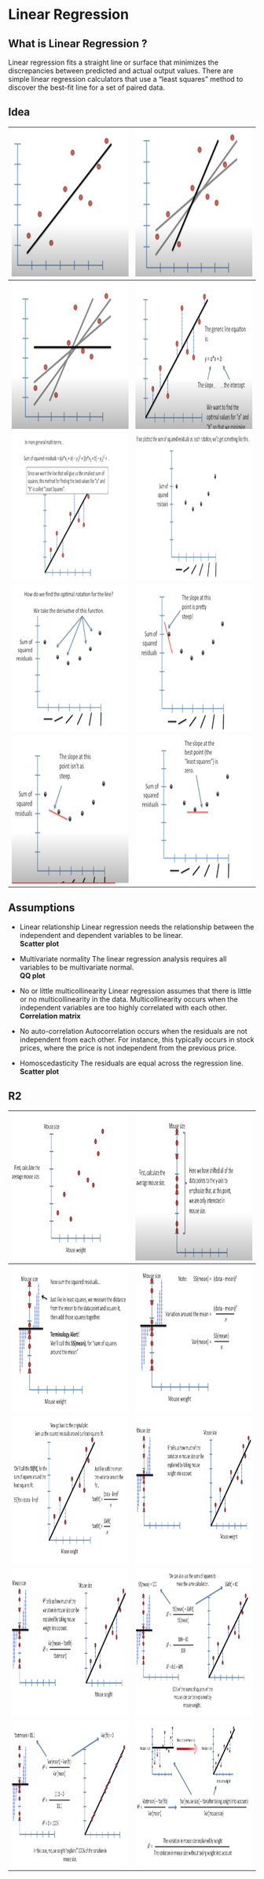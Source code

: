 # Linear Regression
## What is Linear Regression ?

Linear regression fits a straight line or surface that minimizes the discrepancies between predicted and actual output values. There are simple linear regression calculators that use a “least squares” method to discover the best-fit line for a set of paired data.

## Idea


<img src="Linear Regression/img/idea_1.png" height="300" width="400">  | <img src="Linear Regression/img/idea_14.png" height="300" width="400">
------------- | -------------
<img src="Linear Regression/img/idea_15.png" height="300" width="400">  | <img src="Linear Regression/img/idea_18.png" height="300" width="400">
<img src="Linear Regression/img/idea_19.png" height="300" width="400">   | <img src="Linear Regression/img/idea_20.png" height="300" width="400"> 
<img src="Linear Regression/img/idea_21.png" height="300" width="400">   | <img src="Linear Regression/img/idea_22.png" height="300" width="400"> 
<img src="Linear Regression/img/idea_23.png" height="300" width="400">   | <img src="Linear Regression/img/idea_24.png" height="300" width="400"> 

## Assumptions
* Linear relationship
Linear regression needs the relationship between the independent and dependent variables to be linear.<br/>
<b>Scatter plot</b>

* Multivariate normality
The linear regression analysis requires all variables to be multivariate normal.<br/>
<b>QQ plot</b>

* No or little multicollinearity
Linear regression assumes that there is little or no multicollinearity in the data.  Multicollinearity occurs when the independent variables are too highly correlated with each other.<br/>
<b>Correlation matrix</b>


* No auto-correlation
Autocorrelation occurs when the residuals are not independent from each other.  For instance, this typically occurs in stock prices, where the price is not independent from the previous price.


* Homoscedasticity
The residuals are equal across the regression line.<br/>
<b>Scatter plot</b>


## R2
<img src="Linear Regression/img/R2_1.png" height="300" width="400">  | <img src="Linear Regression/img/R2_2.png" height="300" width="400">
------------- | -------------
<img src="Linear Regression/img/R2_3.png" height="300" width="400">  | <img src="Linear Regression/img/R2_4.png" height="300" width="400">
<img src="Linear Regression/img/R2_5.png" height="300" width="400">   | <img src="Linear Regression/img/R2_6.png" height="300" width="400"> 
<img src="Linear Regression/img/R2_7.png" height="300" width="400">   | <img src="Linear Regression/img/R2_8.png" height="300" width="400"> 
<img src="Linear Regression/img/R2_9.png" height="300" width="400">   | <img src="Linear Regression/img/R2_10.png" height="300" width="400"> 

